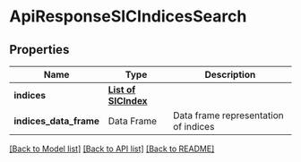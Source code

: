 # ApiResponseSICIndicesSearch

[//]: # (CLASS:IntrinioSDK::ApiResponseSICIndicesSearch)

[//]: # (KIND:object)

## Properties

[//]: # (START_DEFINITION)

Name | Type | Description
------------ | ------------- | -------------
**indices** | [**List of SICIndex**](SICIndex.md) |  &nbsp;
**indices_data_frame** | Data Frame | Data frame representation of indices

[//]: # (END_DEFINITION)


[//]: # (CONTAINED_CLASS:IntrinioSDK::SICIndex)


[[Back to Model list]](../README.md#documentation-for-models) [[Back to API list]](../README.md#documentation-for-api-endpoints) [[Back to README]](../README.md)


